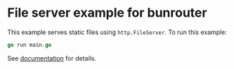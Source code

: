 # File server example for bunrouter

This example serves static files using `http.FileServer`. To run this example:

```go
go run main.go
```

See [documentation](https://bunrouter.uptrace.dev/) for details.
